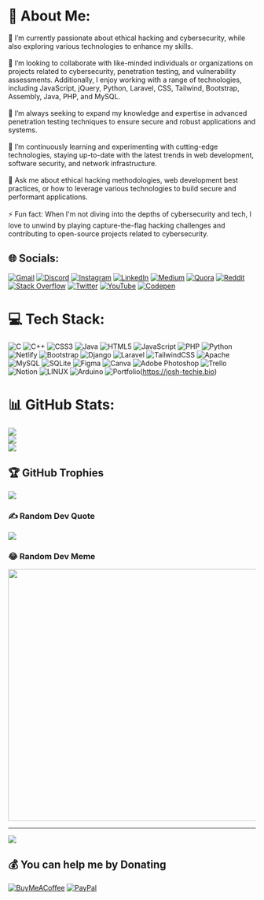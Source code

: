 # 💫 About Me:
🔭 I’m currently passionate about ethical hacking and cybersecurity, while also exploring various technologies to enhance my skills.<br><br>👯 I’m looking to collaborate with like-minded individuals or organizations on projects related to cybersecurity, penetration testing, and vulnerability assessments. Additionally, I enjoy working with a range of technologies, including JavaScript, jQuery, Python, Laravel, CSS, Tailwind, Bootstrap, Assembly, Java, PHP, and MySQL.<br><br>🤝 I’m always seeking to expand my knowledge and expertise in advanced penetration testing techniques to ensure secure and robust applications and systems.<br><br>🌱 I’m continuously learning and experimenting with cutting-edge technologies, staying up-to-date with the latest trends in web development, software security, and network infrastructure.<br><br>💬 Ask me about ethical hacking methodologies, web development best practices, or how to leverage various technologies to build secure and performant applications.<br><br>⚡ Fun fact: When I'm not diving into the depths of cybersecurity and tech, I love to unwind by playing capture-the-flag hacking challenges and contributing to open-source projects related to cybersecurity.


## 🌐 Socials:
[![Gmail](https://img.shields.io/badge/Gmail-FF0001)](mailto:youssef.abouyahia@e-polytechnique.ma)
[![Discord](https://img.shields.io/badge/Discord-%237289DA.svg?logo=discord&logoColor=white)](https://discord.com/users/Joeseph#1491) [![Instagram](https://img.shields.io/badge/Instagram-%23E4405F.svg?logo=Instagram&logoColor=white)](https://www.instagram.com/lucyjoveny/) [![LinkedIn](https://img.shields.io/badge/LinkedIn-%230077B5.svg?logo=linkedin&logoColor=white)](https://linkedin.com/in/youssef-abouyahia) [![Medium](https://img.shields.io/badge/Medium-12100E?logo=medium&logoColor=white)](https://medium.com/@Joe-seph) [![Quora](https://img.shields.io/badge/Quora-%23B92B27.svg?logo=Quora&logoColor=white)](https://quora.com/profile/Joe-Seph-76) [![Reddit](https://img.shields.io/badge/Reddit-%23FF4500.svg?logo=Reddit&logoColor=white)](https://reddit.com/user/Joe-seph002) [![Stack Overflow](https://img.shields.io/badge/-Stackoverflow-FE7A16?logo=stack-overflow&logoColor=white)](https://stackoverflow.com/users/17412252) [![Twitter](https://img.shields.io/badge/Twitter-%231DA1F2.svg?logo=Twitter&logoColor=white)](https://twitter.com/@YoussefABO20682) [![YouTube](https://img.shields.io/badge/YouTube-%23FF0000.svg?logo=YouTube&logoColor=white)](https://youtube.com/@josh-tech264) [![Codepen](https://img.shields.io/badge/Codepen-000000?style=for-the-badge&logo=codepen&logoColor=white)](https://codepen.io/Josh-techie) 

# 💻 Tech Stack:
![C](https://img.shields.io/badge/c-%2300599C.svg?style=flat&logo=c&logoColor=white) ![C++](https://img.shields.io/badge/c++-%2300599C.svg?style=flat&logo=c%2B%2B&logoColor=white) ![CSS3](https://img.shields.io/badge/css3-%231572B6.svg?style=flat&logo=css3&logoColor=white) ![Java](https://img.shields.io/badge/java-%23ED8B00.svg?style=flat&logo=java&logoColor=white) ![HTML5](https://img.shields.io/badge/html5-%23E34F26.svg?style=flat&logo=html5&logoColor=white) ![JavaScript](https://img.shields.io/badge/javascript-%23323330.svg?style=flat&logo=javascript&logoColor=%23F7DF1E) ![PHP](https://img.shields.io/badge/php-%23777BB4.svg?style=flat&logo=php&logoColor=white) ![Python](https://img.shields.io/badge/python-3670A0?style=flat&logo=python&logoColor=ffdd54) ![Netlify](https://img.shields.io/badge/netlify-%23000000.svg?style=flat&logo=netlify&logoColor=#00C7B7) ![Bootstrap](https://img.shields.io/badge/bootstrap-%23563D7C.svg?style=flat&logo=bootstrap&logoColor=white) ![Django](https://img.shields.io/badge/django-%23092E20.svg?style=flat&logo=django&logoColor=white) ![Laravel](https://img.shields.io/badge/laravel-%23FF2D20.svg?style=flat&logo=laravel&logoColor=white) ![TailwindCSS](https://img.shields.io/badge/tailwindcss-%2338B2AC.svg?style=flat&logo=tailwind-css&logoColor=white) ![Apache](https://img.shields.io/badge/apache-%23D42029.svg?style=flat&logo=apache&logoColor=white) ![MySQL](https://img.shields.io/badge/mysql-%2300f.svg?style=flat&logo=mysql&logoColor=white) ![SQLite](https://img.shields.io/badge/sqlite-%2307405e.svg?style=flat&logo=sqlite&logoColor=white) 	![Figma](https://img.shields.io/badge/figma-%23F24E1E.svg?style=flat&logo=figma&logoColor=white) ![Canva](https://img.shields.io/badge/Canva-%2300C4CC.svg?style=flat&logo=Canva&logoColor=white) ![Adobe Photoshop](https://img.shields.io/badge/adobephotoshop-%2331A8FF.svg?style=flat&logo=adobephotoshop&logoColor=white) ![Trello](https://img.shields.io/badge/Trello-%23026AA7.svg?style=flat&logo=Trello&logoColor=white) ![Notion](https://img.shields.io/badge/Notion-%23000000.svg?style=flat&logo=notion&logoColor=white) ![LINUX](https://img.shields.io/badge/Linux-FCC624?style=flat&logo=linux&logoColor=black) ![Arduino](https://img.shields.io/badge/-Arduino-00979D?style=flat&logo=Arduino&logoColor=white) ![Portfolio](https://img.shields.io/badge/Portfolio-%23000000.svg?style=flat&logo=firefox&logoColor=#FF7139)(https://josh-techie.bio)
# 📊 GitHub Stats:
![](https://github-readme-stats.vercel.app/api?username=Josh-techie&theme=merko&hide_border=true&include_all_commits=true&count_private=true)<br/>
![](https://github-readme-streak-stats.herokuapp.com/?user=Josh-techie&theme=merko&hide_border=true)<br/>
![](https://github-readme-stats.vercel.app/api/top-langs/?username=Josh-techie&theme=merko&hide_border=true&include_all_commits=true&count_private=true&layout=compact)

## 🏆 GitHub Trophies
![](https://github-profile-trophy.vercel.app/?username=Josh-techie&theme=dracula&no-frame=true&no-bg=false&margin-w=4)

### ✍️ Random Dev Quote
![](https://quotes-github-readme.vercel.app/api?type=horizontal&theme=radical)

### 😂 Random Dev Meme
<img src="https://i.postimg.cc/mrjNdFKH/IMG-20230216-WA0009.jpg" width="512px" style="text-align: center;" />

---
[![](https://visitcount.itsvg.in/api?id=Josh-techie&icon=0&color=0)](https://visitcount.itsvg.in)

  ## 💰 You can help me by Donating
  [![BuyMeACoffee](https://img.shields.io/badge/Buy%20Me%20a%20Coffee-ffdd00?style=for-the-badge&logo=buy-me-a-coffee&logoColor=black)](https://buymeacoffee.com/Joeseph) [![PayPal](https://img.shields.io/badge/PayPal-00457C?style=for-the-badge&logo=paypal&logoColor=white)](https://paypal.me/joeseph92713) 

  
<!-- Proudly created with GPRM ( https://gprm.itsvg.in ) -->
